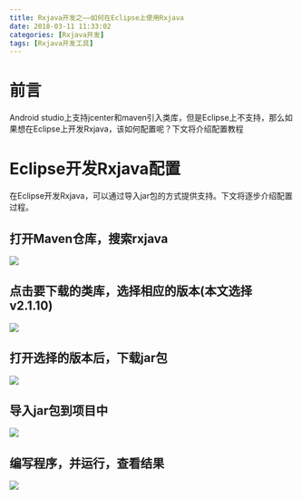 ```yaml
---
title: Rxjava开发之——如何在Eclipse上使用Rxjava
date: 2018-03-11 11:33:02
categories: [Rxjava开发]
tags: [Rxjava开发工具]
---
```


# 前言 
Android studio上支持jcenter和maven引入类库，但是Eclipse上不支持，那么如果想在Eclipse上开发Rxjava，该如何配置呢？下文将介绍配置教程  

<!--more-->  

# Eclipse开发Rxjava配置 
在Eclipse开发Rxjava，可以通过导入jar包的方式提供支持。下文将逐步介绍配置过程。  

## 打开Maven仓库，搜索rxjava
![][1]  
## 点击要下载的类库，选择相应的版本(本文选择v2.1.10)
![][2]  
## 打开选择的版本后，下载jar包 
![][3]  
## 导入jar包到项目中
![][4]
## 编写程序，并运行，查看结果 
![][5]  



[1]: http://p5eq08tfz.bkt.clouddn.com/rxjava-mvn-search.png
[2]: http://p5eq08tfz.bkt.clouddn.com/rxjava-mvn-2.1.10.png
[3]: http://p5eq08tfz.bkt.clouddn.com/rxjava-mvn-2.1.10-download.png
[4]: http://p5eq08tfz.bkt.clouddn.com/rxjava-mvn-import.png
[5]: http://p5eq08tfz.bkt.clouddn.com/rxjava-mvn-run.png